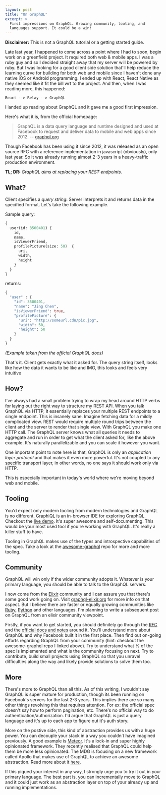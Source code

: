 ```yaml
---
layout: post
title: "On GraphQL"
excerpt: >
  First impressions on GraphQL. Growing community, tooling, and
  languages support. It could be a win!
---
```


**Disclaimer:** This is not a GraphQL tutorial or a getting started guide.

Late last year, I happened to come across a point where I had to soon, begin work
on a greenfield project. It required both web & mobile apps. I was a ruby guy and
so I decided straight away that my server will be powered by ruby. But I was
looking for a good client side solution that'll help reduce the learning curve
for building for both web and mobile since I haven't done any native iOS or
Android programming. I ended up with React, React Native as they seemed like it
fit the bill wrt to the project. And then, when I was reading more, this happened:

`React --> Relay --> GraphQL`

I landed up reading about GraphQL and it gave me a good first impression.

Here's what it is, from the official homepage:

> GraphQL is a data query language and runtime designed and used at Facebook to
request and deliver data to mobile and web apps since 2012. -- [graphql.org](http://graphql.org)

Though Facebook has been using it since 2012, it was released as an open source
RFC with a reference implementation in javascript (obviously), only last year.
So it was already running almost 2-3 years in a heavy-traffic production environment.

__TL; DR:__ *GraphQL aims at replacing your REST endpoints.*

## What?

Client specifies a *query string*. Server interprets it and returns data in the
specified format. Let's take the following example.

Sample query:

~~~ graphql
{
  user(id: 3500401) {
    id,
    name,
    isViewerFriend,
    profilePicture(size: 50)  {
      uri,
      width,
      height
    }
  }
}
~~~

returns:

~~~ graphql
{
  "user" : {
    "id": 3500401,
    "name": "Jing Chen",
    "isViewerFriend": true,
    "profilePicture": {
      "uri": "http://someurl.cdn/pic.jpg",
      "width": 50,
      "height": 50
    }
  }
}
~~~

*(Example taken from the official GraphQL docs)*

That's it. Client gets exactly what it asked for. The query string itself, looks
like how the data it wants to be like and IMO, this looks and feels very
intuitive

## How?

I've always had a small problem trying to wrap my head around HTTP verbs for
laying out the right way to structure my REST API. When you talk GraphQL via
HTTP, it essentially replaces your multiple REST endpoints to a single endpoint.
This is insanely sane. Imagine fetching data for a mildly complicated view. REST
would require multiple round trips between the client and the server to render
that single view. With GraphQL you make one HTTP call. The GraphQL server knows
what all queries it needs to aggregate and run in order to get what the client
asked for, like the above example. It's naturally parallelizable and you can
scale it however you want.

One important point to note here is that, GraphQL is only an *application layer
protocol* and that makes it even more powerful. It's not coupled to any specific
transport layer, in other words, no one says it should work only via HTTP.

This is especially important in today's world where we're moving beyond web and
mobile.

## Tooling

You'd expect only modern tooling from modern technologies and GraphQL is no
different. [GraphiQL](https://github.com/graphql/graphiql) is an in-browser IDE
for exploring GraphQL. Checkout the [live demo](http://graphql-swapi.parseapp.com).
It's super awesome and self-documenting. This would be your most used tool if
you're working with GraphQL. It's really a killer stuff to have.

Tooling in GraphQL makes use of the types and introspective capabilities of the
spec. Take a look at the [awesome-graphql](https://github.com/chentsulin/awesome-graphql)
repo for more and more tooling.

## Community

GraphQL will win only if the wider community adopts it. Whatever is your primary
language, you should be able to talk to the GraphQL servers.

I now come from the [Elixir](http://elixir-lang.org) community and I can assure
you that there's some good work going on. Visit
[graphql-elixir.org](http://graphql-elixir.org) for more info on that aspect.
But I believe there are faster or equally growing communities like
[Ruby](https://github.com/rmosolgo/graphql-ruby),
[Python](https://github.com/graphql-python/graphene) and other languages. I'm
planning to write a subsequent post on GraphQL from an elixir community viewpoint.

Firstly, if you want to get started, you should definitely go through the
[RFC](http://facebook.github.io/graphql) and the
[official docs and notes](http://graphql.org) around it. You'll understand more
about GraphQL and why Facebook built it in the first place. Then find out on-going
efforts regarding GraphQL from your community (hint: checkout the awesome-graphql
repo I linked above). Try to understand what % of the spec is implemented and
what is the community focusing on next. Try to contribute, build small projects
using GraphQL so that you unravel difficulties along the way and likely provide
solutions to solve them too.

## More

There's more to GraphQL than all this. As of this writing, I wouldn't say
GraphQL is super mature for production, though its been running on Facebook's
servers for the last 2-3 years. This implies there are so many other things
revolving this that requires attention. For ex: the official spec doesn't say
how to perform pagination, etc. There's no official way to do
authentication/authorization. I'd argue that GraphQL is just a query language
and it's up to each app to figure out it's auth story.

More on the postive side, this kind of abstraction provides us with a huge power.
You can decouple your stack in a way you couldn't have imagined previously. A
good example is [Meteor](https://www.meteor.com). It's a lock-in and super
highly opinionated framework. They recently realised that GraphQL could help them
be more less opinionated. The MDG is focusing on a new framework called Apollo
that makes use of GraphQL to achieve an awesome abstraction. Read more about it
[here](http://github.com/apollostack/apollo).

If this piqued your interest in any way, I strongly urge you to try it out in
your primary language. The best part is, you can incrementally move to GraphQL
and it could just work as an abstraction layer on top of your already up and
running implementations.
